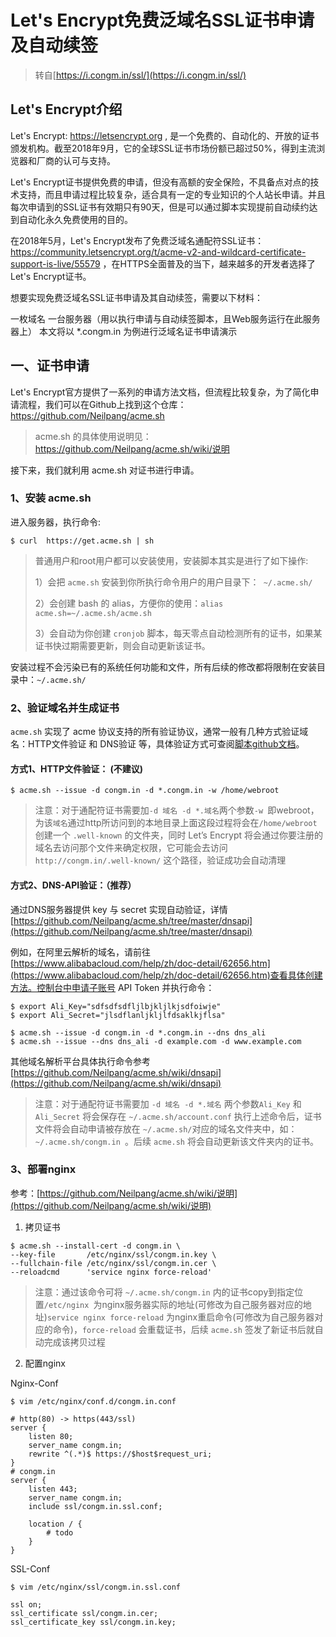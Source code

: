 # Let's Encrypt免费泛域名SSL证书申请及自动续签
> 转自[https://i.congm.in/ssl/](https://i.congm.in/ssl/)
## Let's Encrypt介绍

Let's Encrypt: https://letsencrypt.org , 是一个免费的、自动化的、开放的证书颁发机构。截至2018年9月，它的全球SSL证书市场份额已超过50%，得到主流浏览器和厂商的认可与支持。

Let's Encrypt证书提供免费的申请，但没有高额的安全保险，不具备点对点的技术支持，而且申请过程比较复杂，适合具有一定的专业知识的个人站长申请。并且每次申请到的SSL证书有效期只有90天，但是可以通过脚本实现提前自动续约达到自动化永久免费使用的目的。

在2018年5月，Let's Encrypt发布了免费泛域名通配符SSL证书：https://community.letsencrypt.org/t/acme-v2-and-wildcard-certificate-support-is-live/55579 ，在HTTPS全面普及的当下，越来越多的开发者选择了Let's Encrypt证书。

想要实现免费泛域名SSL证书申请及其自动续签，需要以下材料：

一枚域名
一台服务器（用以执行申请与自动续签脚本，且Web服务运行在此服务器上）
本文将以 *.congm.in 为例进行泛域名证书申请演示

## 一、证书申请

Let's Encrypt官方提供了一系列的申请方法文档，但流程比较复杂，为了简化申请流程，我们可以在Github上找到这个仓库：https://github.com/Neilpang/acme.sh

> acme.sh 的具体使用说明见：https://github.com/Neilpang/acme.sh/wiki/说明

接下来，我们就利用 acme.sh 对证书进行申请。
### 1、安装 acme.sh

进入服务器，执行命令:
```shell script
$ curl  https://get.acme.sh | sh
```
>普通用户和root用户都可以安装使用，安装脚本其实是进行了如下操作:
>
>1）会把 `acme.sh` 安装到你所执行命令用户的用户目录下：` ~/.acme.sh/`
>
>2）会创建 bash 的 alias，方便你的使用：`alias acme.sh=~/.acme.sh/acme.sh`
>
>3）会自动为你创建 `cronjob` 脚本，每天零点自动检测所有的证书，如果某证书快过期需要更新，则会自动更新该证书。

安装过程不会污染已有的系统任何功能和文件，所有后续的修改都将限制在安装目录中：`~/.acme.sh/`

### 2、验证域名并生成证书

`acme.sh` 实现了 acme 协议支持的所有验证协议，通常一般有几种方式验证域名：HTTP文件验证 和 DNS验证 等，具体验证方式可查阅[脚本github文档](https://github.com/Neilpang/acme.sh/wiki/How-to-issue-a-cert)。

#### 方式1、HTTP文件验证： (不建议)
```shell script
$ acme.sh --issue -d congm.in -d *.congm.in -w /home/webroot
```

>注意：对于通配符证书需要加` -d 域名 -d *.域名 `两个参数`-w `即webroot，为该` 域名 `通过http所访问到的本地目录上面这段过程将会在` /home/webroot `创建一个 `.well-known` 的文件夹，同时 Let’s Encrypt 将会通过你要注册的域名去访问那个文件来确定权限，它可能会去访问 `http://congm.in/.well-known/` 这个路径，验证成功会自动清理

#### 方式2、DNS-API验证：（推荐）
通过DNS服务器提供 key 与 secret 实现自动验证，详情
[https://github.com/Neilpang/acme.sh/tree/master/dnsapi](https://github.com/Neilpang/acme.sh/tree/master/dnsapi)

例如，在阿里云解析的域名，请前往[https://www.alibabacloud.com/help/zh/doc-detail/62656.htm](https://www.alibabacloud.com/help/zh/doc-detail/62656.htm)查看具体创建方法。控制台中申请子账号 API Token 并执行命令：
```shell script
$ export Ali_Key="sdfsdfsdfljlbjkljlkjsdfoiwje"
$ export Ali_Secret="jlsdflanljkljlfdsaklkjflsa"
```

```shell script
$ acme.sh --issue -d congm.in -d *.congm.in --dns dns_ali
$ acme.sh --issue --dns dns_ali -d example.com -d www.example.com
```

其他域名解析平台具体执行命令参考[https://github.com/Neilpang/acme.sh/wiki/dnsapi](https://github.com/Neilpang/acme.sh/wiki/dnsapi)
> 注意：对于通配符证书需要加 `-d 域名 -d *.域名` 两个参数`Ali_Key` 和 `Ali_Secret` 将会保存在 `~/.acme.sh/account.conf`
执行上述命令后，证书文件将会自动申请被存放在 `~/.acme.sh/`对应的域名文件夹中，如：`~/.acme.sh/congm.in `。后续 `acme.sh` 将会自动更新该文件夹内的证书。

### 3、部署nginx
参考：[https://github.com/Neilpang/acme.sh/wiki/说明](https://github.com/Neilpang/acme.sh/wiki/说明)

1) 拷贝证书

```shell script
$ acme.sh --install-cert -d congm.in \
--key-file       /etc/nginx/ssl/congm.in.key \
--fullchain-file /etc/nginx/ssl/congm.in.cer \
--reloadcmd      'service nginx force-reload'

```
>注意：通过该命令可将 `~/.acme.sh/congm.in` 内的证书copy到指定位置`/etc/nginx `为nginx服务器实际的地址(可修改为自己服务器对应的地址)`service nginx force-reload` 为nginx重启命令(可修改为自己服务器对应的命令)，`force-reload` 会重载证书，后续 `acme.sh` 签发了新证书后就自动完成该拷贝过程

2) 配置nginx

Nginx-Conf
```shell script
$ vim /etc/nginx/conf.d/congm.in.conf
```
```text
# http(80) -> https(443/ssl)
server {
    listen 80;
    server_name congm.in;
    rewrite ^(.*)$ https://$host$request_uri;
}
# congm.in
server {
    listen 443;
    server_name congm.in;
    include ssl/congm.in.ssl.conf;

    location / {
        # todo
    }
}
```

SSL-Conf

```shell script
$ vim /etc/nginx/ssl/congm.in.ssl.conf
```
```text
ssl on;
ssl_certificate ssl/congm.in.cer;
ssl_certificate_key ssl/congm.in.key;
```

